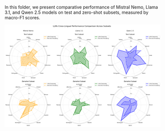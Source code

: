 In this folder, we present comparative performance of Mistral Nemo, Llama 3.1, and Qwen 2.5 models on test and zero-shot subsets, measured by macro-F1 scores.

![](llms_performance.png)
